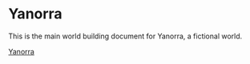 # Yanorra

This is the main world building document for Yanorra, a fictional world.

<!-- Markdown link to the file in the folder "Wiki" and named "Yanorra.md" -->
[Yanorra](Wiki/Yanorra.md) 